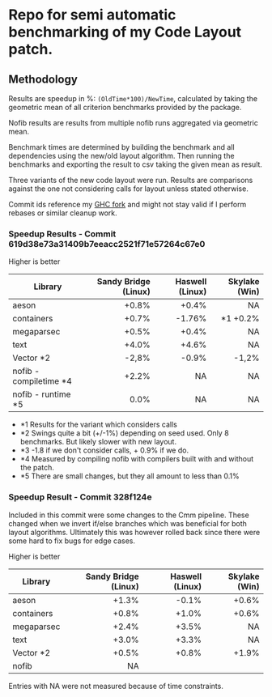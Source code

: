 # Repo for semi automatic benchmarking of my Code Layout patch.

## Methodology

Results are speedup in %: `(OldTime*100)/NewTime`, calculated by taking the geometric mean
of all criterion benchmarks provided by the package.

Nofib results are results from multiple nofib runs aggregated via geometric mean.

Benchmark times are determined by building the benchmark and all dependencies using the new/old layout
algorithm.
Then running the benchmarks and exporting the result to csv taking the given mean as result.

Three variants of the new code layout were run. Results are comparisons against the one not considering
calls for layout unless stated otherwise.

Commit ids reference my [GHC fork](https://github.com/AndreasPK/ghc/tree/layoutOpt) and might not stay valid if I perform rebases or similar cleanup work.

### Speedup Results - Commit 619d38e73a31409b7eeacc2521f71e57264c67e0

Higher is better

| Library       | Sandy Bridge (Linux) | Haswell (Linux) | Skylake (Win) |
| ------------- |-------------:| -----:| -----: |
| aeson         | +0.8%         | +0.4%         |   NA
| containers    | +0.7%         |       -1.76%  |   *1 +0.2%
| megaparsec    | +0.5%         | +0.4%         |   NA
| text          | +4.0%         | +4.6%         |   NA
| Vector *2     | -2,8%         | -0.9%         |   -1,2%        |
| nofib - compiletime *4| +2.2% |   NA          |   NA
| nofib - runtime *5 | 0.0%          |   NA          |       NA


* *1 Results for the variant which considers calls
* *2 Swings quite a bit (+/-1%) depending on seed used. Only 8 benchmarks. But likely slower with new layout.
* *3 -1.8 if we don't consider calls, + 0.9% if we do.
* *4 Measured by compiling nofib with compilers built with and without the patch.
* *5 There are small changes, but they all amount to less than 0.1%

### Speedup Result - Commit 328f124e

Included in this commit were some changes to the Cmm pipeline.
These changed when we invert if/else branches which was beneficial
for both layout algorithms. Ultimately this was however rolled back
since there were some hard to fix bugs for edge cases.

Higher is better

| Library       | Sandy Bridge (Linux) | Haswell (Linux) | Skylake (Win) |
| ------------- |------------: | ----:      | -----: |
| aeson         | +1.3%        | -0.1%      |   +0.6%
| containers    | +0.8%        | +1.0%      |   +0.6%
| megaparsec    | +2.4%        | +3.5%      |   NA
| text          | +3.0%        | +3.3%      |   NA
| Vector *2     | +0.5%        | +0.8%      |   +1.9%
| nofib | NA

Entries with NA were not measured because of time constraints.

